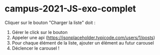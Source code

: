 # campus-2021-JS-exo-complet

Cliquer sur le bouton "Charger la liste" doit :
1. Gérer le click sur le bouton
2. Appeler une api (https://jsonplaceholder.typicode.com/users/1/posts)
3. Pour chaque élément de la liste, ajouter un élément au futur carousel
4. Déclencer le carousel !
